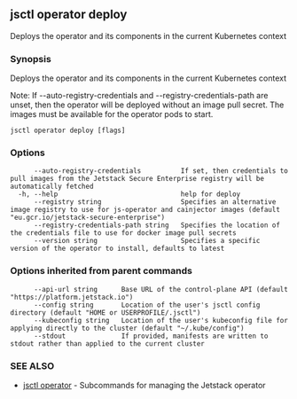 ## jsctl operator deploy

Deploys the operator and its components in the current Kubernetes context

### Synopsis

Deploys the operator and its components in the current Kubernetes context

Note: If --auto-registry-credentials and --registry-credentials-path are unset, then the operator will be deployed without an image pull secret. The images must be available for the operator pods to start.

```
jsctl operator deploy [flags]
```

### Options

```
      --auto-registry-credentials          If set, then credentials to pull images from the Jetstack Secure Enterprise registry will be automatically fetched
  -h, --help                               help for deploy
      --registry string                    Specifies an alternative image registry to use for js-operator and cainjector images (default "eu.gcr.io/jetstack-secure-enterprise")
      --registry-credentials-path string   Specifies the location of the credentials file to use for docker image pull secrets
      --version string                     Specifies a specific version of the operator to install, defaults to latest
```

### Options inherited from parent commands

```
      --api-url string      Base URL of the control-plane API (default "https://platform.jetstack.io")
      --config string       Location of the user's jsctl config directory (default "HOME or USERPROFILE/.jsctl")
      --kubeconfig string   Location of the user's kubeconfig file for applying directly to the cluster (default "~/.kube/config")
      --stdout              If provided, manifests are written to stdout rather than applied to the current cluster
```

### SEE ALSO

* [jsctl operator](jsctl_operator.md)	 - Subcommands for managing the Jetstack operator
